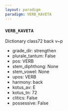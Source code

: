 ```yaml
---
layout: paradigm
paradigm: VERB_KAVETA
---
```

### ` VERB_KAVETA `

Dictionary class72 back v~p
* grade_dir: strengthen
* plurale_tantum: False
* pos: VERB
* stem_diphthong: None
* stem_vowel: None
* upos: VERB
* harmony: back
* kotus_av: E
* kotus_tn: 72
* clitics: False
* possessive: False
